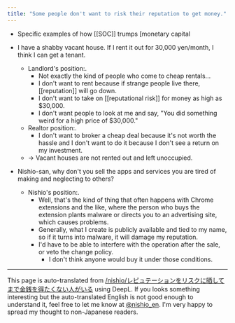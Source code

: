 ```yaml
---
title: "Some people don't want to risk their reputation to get money."
---
```


- Specific examples of how [[SOC]] trumps [monetary capital
- I have a shabby vacant house. If I rent it out for 30,000 yen/month, I think I can get a tenant.
    - Landlord's position:.
        - Not exactly the kind of people who come to cheap rentals...
        - I don't want to rent because if strange people live there, [[reputation]] will go down.
        - I don't want to take on [[reputational risk]] for money as high as $30,000.
        - I don't want people to look at me and say, "You did something weird for a high price of $30,000."
    - Realtor position:.
        - I don't want to broker a cheap deal because it's not worth the hassle and I don't want to do it because I don't see a return on my investment.
    - → Vacant houses are not rented out and left unoccupied.

- Nishio-san, why don't you sell the apps and services you are tired of making and neglecting to others?
    - Nishio's position:.
        - Well, that's the kind of thing that often happens with Chrome extensions and the like, where the person who buys the extension plants malware or directs you to an advertising site, which causes problems.
        - Generally, what I create is publicly available and tied to my name, so if it turns into malware, it will damage my reputation.
        - I'd have to be able to interfere with the operation after the sale, or veto the change policy.
            - I don't think anyone would buy it under those conditions.


---
This page is auto-translated from [/nishio/レピュテーションをリスクに晒してまで金銭を得たくない人がいる](https://scrapbox.io/nishio/レピュテーションをリスクに晒してまで金銭を得たくない人がいる) using DeepL. If you looks something interesting but the auto-translated English is not good enough to understand it, feel free to let me know at [@nishio_en](https://twitter.com/nishio_en). I'm very happy to spread my thought to non-Japanese readers.